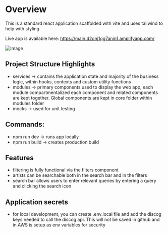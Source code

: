 # Overview

This is a standard react application scaffolded with vite and uses tailwind to help with styling

Live app is available here: https://main.d2onj1qg7anin1.amplifyapp.com/

![image](https://github.com/user-attachments/assets/9880bb66-4385-409e-82b4-2951b6e6a7bc)


## Project Structure Highlights

- services -> contains the application state and majority of the business logic, within hooks, contexts and custom utility functions
- modules -> primary components used to display the web app, each module compartmentalized each component and related components are kept together. Global components are kept in core folder within modules folder
- mocks -> used for unit testing


## Commands:

- npm run dev -> runs app locally
- npm run build -> creates production build

## Features
- filtering is fully functional via the filters component
- artists can be searchable both in the search bar and in the filters
- search bar allows users to enter relevant queries by entering a query and clicking the search icon


## Application secrets

- for local development, you can create .env.local file and add the discog keys needed to call the discog api. This will not be saved in github and in AWS is setup as env variables for security

